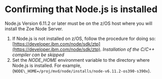 # Confirming that Node.js is installed

Node.js Version 6.11.2 or later must be on the z/OS host where you will install the Zoe Node Server.

1.   If Node.js is not installed on z/OS, follow the procedure for doing so: [https://developer.ibm.com/node/sdk/ztp](https://developer.ibm.com/node/sdk/ztp). *Installation of the C/C++ compiler can be skipped*
2.   Set the *NODE_HOME* environment variable to the directory where Node.js is installed. For example, \(`NODE\_HOME=/proj/mvd/node/installs/node-v6.11.2-os390-s390x`\). 


